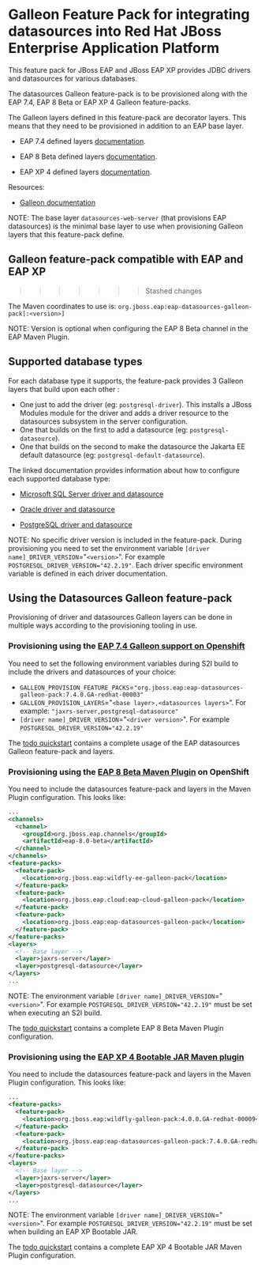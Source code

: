 Galleon Feature Pack for integrating datasources into Red Hat JBoss Enterprise Application Platform 
============================================================

This feature pack for JBoss EAP and JBoss EAP XP provides JDBC drivers and datasources for various databases.

The datasources Galleon feature-pack is to be provisioned along with the EAP 7.4, EAP 8 Beta or EAP XP 4 Galleon feature-packs.

The Galleon layers defined in this feature-pack are decorator layers. This means that they need to be provisioned in addition to an EAP base layer.


* EAP 7.4 defined layers [documentation](https://access.redhat.com/documentation/en-us/red_hat_jboss_enterprise_application_platform/7.4/html/getting_started_with_jboss_eap_for_openshift_container_platform/capability-trimming-eap-foropenshift_default#available-jboss-eap-layers_default).

* EAP 8 Beta defined layers [documentation](https://access.redhat.com/documentation/en-us/red_hat_jboss_enterprise_application_platform/8-beta/html/using_jboss_eap_on_openshift_container_platform/assembly_capability-trimming-in-jboss-eap-for-openshift_default#available-jboss-eap-layers_assembly_capability-trimming-in-jboss-eap-for-openshift).

* EAP XP 4 defined layers [documentation](https://access.redhat.com/documentation/en-us/red_hat_jboss_enterprise_application_platform/7.4/html-single/using_jboss_eap_xp_4.0.0/index#base-provisioning-layers_default).

Resources:

* [Galleon documentation](https://docs.wildfly.org/galleon/)

NOTE: The base layer `datasources-web-server` (that provisions EAP datasources) is the minimal base layer to use when provisioning Galleon layers that this feature-pack define.

## Galleon feature-pack compatible with EAP and EAP XP
>>>>>>> Stashed changes

The Maven coordinates to use is: `org.jboss.eap:eap-datasources-galleon-pack[:<version>]`

NOTE: Version is optional when configuring the EAP 8 Beta channel in the EAP Maven Plugin.

## Supported database types

For each database type it supports, the feature-pack provides 3 Galleon layers that build upon each other :

* One just to add the driver (eg: `postgresql-driver`). This installs a JBoss Modules module for the driver and adds a driver resource to the datasources subsystem in the server configuration.
* One that builds on the first to add a datasource (eg: `postgresql-datasource`).
* One that builds on the second to make the datasource the Jakarta EE default datasource (eg: `postgresql-default-datasource`).

The linked documentation provides information about how to configure each supported database type:

* [Microsoft SQL Server driver and datasource](doc/mssqlserver/README.md)

* [Oracle driver and datasource](doc/oracle/README.md)

* [PostgreSQL driver and datasource](doc/postgresql/README.md)

NOTE: No specific driver version is included in the feature-pack. During provisioning you need to set the environment variable `[driver name]_DRIVER_VERSION`="`<version>`". For example `POSTGRESQL_DRIVER_VERSION="42.2.19"`. Each driver specific environment variable is defined in each driver documentation.

## Using the Datasources Galleon feature-pack

Provisioning of driver and datasources Galleon layers can be done in multiple ways according to the provisioning tooling in use.

### Provisioning using the [EAP 7.4 Galleon support on Openshift](https://access.redhat.com/documentation/en-us/red_hat_jboss_enterprise_application_platform/7.4/html/getting_started_with_jboss_eap_for_openshift_online/capability-trimming-eap-foropenshift_default)

You need to set the following environment variables during S2I build to include the drivers and datasources of your choice:

* `GALLEON_PROVISION_FEATURE_PACKS`=`"org.jboss.eap:eap-datasources-galleon-pack:7.4.0.GA-redhat-00003"`
* `GALLEON_PROVISION_LAYERS`="`<base layer>,<datasources layers>`". For example: `"jaxrs-server,postgresql-datasource"`
* `[driver name]_DRIVER_VERSION`="`<driver version>`". For example `POSTGRESQL_DRIVER_VERSION="42.2.19"`

The [todo quickstart](https://github.com/jboss-developer/jboss-eap-quickstarts/tree/EAP_7.4.0.GA/todo-backend) 
contains a complete usage of the EAP datasources Galleon feature-pack and layers.

### Provisioning using the [EAP 8 Beta Maven Plugin](https://access.redhat.com/documentation/en-us/red_hat_jboss_enterprise_application_platform/8-beta/html-single/using_jboss_eap_on_openshift_container_platform/index#assembly_provisioning-a-jboss-eap-server-using-the-maven-plugin_assembly_environment-variables-and-model-expression-resolution) on OpenShift

You need to include the datasources feature-pack and layers in the Maven Plugin configuration. This looks like:

```xml
...
<channels>
  <channel>
    <groupId>org.jboss.eap.channels</groupId>
    <artifactId>eap-8.0-beta</artifactId>
  </channel>
</channels>
<feature-packs>
  <feature-pack>
    <location>org.jboss.eap:wildfly-ee-galleon-pack</location>
  </feature-pack>
  <feature-pack>
    <location>org.jboss.eap.cloud:eap-cloud-galleon-pack</location>
  </feature-pack>
  <feature-pack>
    <location>org.jboss.eap:eap-datasources-galleon-pack</location>
  </feature-pack>
</feature-packs>
<layers>
  <!-- Base layer -->
  <layer>jaxrs-server</layer>
  <layer>postgresql-datasource</layer>
</layers>
...
```

NOTE: The environment variable `[driver name]_DRIVER_VERSION`="`<version>`". For example `POSTGRESQL_DRIVER_VERSION="42.2.19"` must be set when executing an S2I build.

The [todo quickstart](https://github.com/jboss-developer/jboss-eap-quickstarts/tree/8.0.x/todo-backend) contains a complete EAP 8 Beta Maven Plugin configuration.

### Provisioning using the [EAP XP 4 Bootable JAR Maven plugin](https://access.redhat.com/documentation/en-us/red_hat_jboss_enterprise_application_platform/7.4/html-single/using_jboss_eap_xp_4.0.0/index#the-bootable-jar_default)

You need to include the datasources feature-pack and layers in the Maven Plugin configuration. This looks like:

```xml
...
<feature-packs>
  <feature-pack>
    <location>org.jboss.eap:wildfly-galleon-pack:4.0.0.GA-redhat-00009</location>
  </feature-pack>
  <feature-pack>
    <location>org.jboss.eap:eap-datasources-galleon-pack:7.4.0.GA-redhat-00003</location>
  </feature-pack>
</feature-packs>
<layers>
  <!-- Base layer -->
  <layer>jaxrs-server</layer>
  <layer>postgresql-datasource</layer>
</layers>
...
```

NOTE: The environment variable `[driver name]_DRIVER_VERSION`="`<version>`". For example `POSTGRESQL_DRIVER_VERSION="42.2.19"` must be set when building an EAP XP Bootable JAR.

The [todo quickstart](https://github.com/jboss-developer/jboss-eap-quickstarts/tree/xp-4.0.x/todo-backend) 
contains a complete EAP XP 4 Bootable JAR Maven Plugin configuration.
